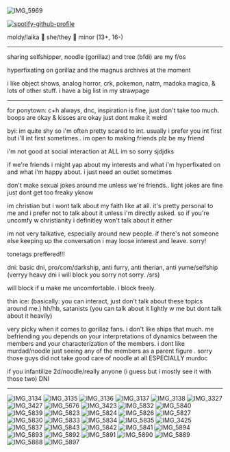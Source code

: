 ![IMG_5969](https://github.com/user-attachments/assets/2a901cf4-750e-451e-82fa-060958ba2876)

[![spotify-github-profile](https://spotify-github-profile.kittinanx.com/api/view?uid=31xb2lsykes5hwpq7dutpl2ilhra&cover_image=true&theme=novatorem&show_offline=false&background_color=121212&interchange=true&bar_color=342e47&bar_color_cover=false)](https://github.com/kittinan/spotify-github-profile)

moldy/laika 🪼 she/they 🪼 minor (13+, 16-)

---------------------------------------

sharing selfshipper, noodle (gorillaz) and tree (bfdi) are my f/os

hyperfixating on gorillaz and the magnus archives at the moment

i like object shows, analog horror, crk, pokemon, natm, madoka magica, & lots of other stuff. i have a big list in my strawpage

---------------------------------------

for ponytown: c+h always, dnc, inspiration is fine, just don't take too much. boops are okay & kisses are okay just dont make it weird

byi: im quite shy so i'm often pretty scared to int. usually i prefer you int first but i'll int first sometimes.. im open to making friends plz be my friend

i'm not good at social interaction at ALL im so sorry sjdjdks 

if we're friends i might yap about my interests and what i'm hyperfixated on and what i'm happy about. i just need an outlet sometimes

don't make sexual jokes around me unless we're friends.. light jokes are fine just dont get too freaky yknow

im christian but i wont talk about my faith like at all. it's pretty personal to me and i prefer not to talk about it unless i'm directly asked. so if you're uncomfy w christianity i definitley won't talk about it either

im not very talkative, especially around new people. if there's not someone else keeping up the conversation i may loose interest and leave. sorry!

tonetags preffered!!!

dni: basic dni, pro/com/darkship, anti furry, anti therian, anti yume/selfship (verryy heavy dni i will block you sorry not sorry. /srs) 

will block if u make me uncomfortable. i block freely. 

thin ice: (basically: you can interact, just don't talk about these topics around me.) hh/hb, satanists (you can talk about it lightly w me but dont talk about it heavily)

very picky when it comes to gorillaz fans. i don't like ships that much. me befriending you depends on your interpretations of dynamics between the members and your characterization of the members. i dont like murdad/noodle just seeing any of the members as a parent figure . sorry those guys did not take good care of noodle at all ESPECIALLY murdoc

if you infantilize 2d/noodle/really anyone (i guess but i mostly see it with those two) DNI

---------------------------------------
![IMG_3134](https://github.com/user-attachments/assets/adc7836b-e653-406c-94b8-7e3ddb407ada)
![IMG_3135](https://github.com/user-attachments/assets/b7a6aa67-4571-4280-999b-b6957b577022)
![IMG_3136](https://github.com/user-attachments/assets/6efaf892-a652-44e3-aeb8-628fc59e94bb)
![IMG_3137](https://github.com/user-attachments/assets/c8060488-b6ae-42b4-a3d4-8a9c233e7e70)
![IMG_3138](https://github.com/user-attachments/assets/38e7fdad-efa9-4de3-9d1f-f08dcf8ccdba)
![IMG_3327](https://github.com/user-attachments/assets/b6b4feca-c2f9-4f51-8a70-ab6b6795e1e2)
![IMG_3427](https://github.com/user-attachments/assets/0b9a9f46-64e4-42be-a7e3-9fb9401d246a)
![IMG_5676](https://github.com/user-attachments/assets/80917e30-d3e3-4831-bfcd-e8c6bb85483b)
![IMG_3423](https://github.com/user-attachments/assets/15301a88-5013-416f-afcd-9a7255dcdafc)
![IMG_5832](https://github.com/user-attachments/assets/25435ae7-8476-4de7-b4a4-4d4f55b3ee6c)
![IMG_5840](https://github.com/user-attachments/assets/cd6fad37-4659-434c-896b-d8a00761c053)
![IMG_5839](https://github.com/user-attachments/assets/673af5e0-334b-4d80-a6de-4762e457d5a3)
![IMG_5823](https://github.com/user-attachments/assets/a10b8ad7-3325-4132-9e5e-7e7a0546598a)
![IMG_5824](https://github.com/user-attachments/assets/2a997ead-f14d-46e7-9b27-8241e1aa408e)
![IMG_5826](https://github.com/user-attachments/assets/27b034e1-8deb-4944-90a4-106548f8eb4b)
![IMG_5827](https://github.com/user-attachments/assets/946474cd-3412-4f34-bc2e-f7136430fa10)
![IMG_5830](https://github.com/user-attachments/assets/0d94ff2b-15dd-45c7-a509-1cc72bf0b339)
![IMG_5833](https://github.com/user-attachments/assets/d0556ecf-0063-4109-8e50-63942270be38)
![IMG_5834](https://github.com/user-attachments/assets/06a2ac02-69fd-4297-a6e1-1df75fe91da3)
![IMG_5835](https://github.com/user-attachments/assets/64fefafc-30fa-4bda-bb26-0d6d380fb235)
![IMG_3425](https://github.com/user-attachments/assets/85a8bac4-d142-4725-900a-85220457ed18)
![IMG_5837](https://github.com/user-attachments/assets/6cd0a208-25ac-4dfc-a538-75e1034a4c5e)
![IMG_5843](https://github.com/user-attachments/assets/e17d1667-e28a-4495-9053-7780dbc692ac)
![IMG_5842](https://github.com/user-attachments/assets/eb3453fd-509f-4964-be61-35898133ad0c)
![IMG_5841](https://github.com/user-attachments/assets/a175d024-e605-4ead-8367-533e6aea1a51)
![IMG_5894](https://github.com/user-attachments/assets/96771014-37a9-46ec-b1ce-868c229362d8)
![IMG_5893](https://github.com/user-attachments/assets/b42f2dd7-2597-4905-8b5c-3a5a112d7f25)
![IMG_5892](https://github.com/user-attachments/assets/dfc03931-e6f5-44bd-bc75-92c14ecf21bf)
![IMG_5891](https://github.com/user-attachments/assets/d280d856-494b-41a6-bb1c-bb66b6daf939)
![IMG_5890](https://github.com/user-attachments/assets/adce8040-aafd-45ce-bab3-b4e6c0078e7a)
![IMG_5889](https://github.com/user-attachments/assets/903770e6-6b6e-4419-adfb-df8c4db627b2)
![IMG_5888](https://github.com/user-attachments/assets/ff54f521-694f-4ce9-b665-05574aef8cf1)
![IMG_5897](https://github.com/user-attachments/assets/5119ea8f-b155-45c0-b595-b48df847a6bc)

